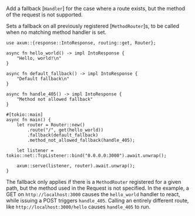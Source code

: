 Add a fallback [`Handler`] for the case where a route exists, but the method of the request is not supported.

Sets a fallback on all previously registered [`MethodRouter`]s,
to be called when no matching method handler is set.

```rust,no_run
use axum::{response::IntoResponse, routing::get, Router};

async fn hello_world() -> impl IntoResponse {
    "Hello, world!\n"
}

async fn default_fallback() -> impl IntoResponse {
    "Default fallback\n"
}

async fn handle_405() -> impl IntoResponse {
    "Method not allowed fallback"
}

#[tokio::main]
async fn main() {
    let router = Router::new()
        .route("/", get(hello_world))
        .fallback(default_fallback)
        .method_not_allowed_fallback(handle_405);

    let listener = tokio::net::TcpListener::bind("0.0.0.0:3000").await.unwrap();

    axum::serve(listener, router).await.unwrap();
}
```

The fallback only applies if there is a `MethodRouter` registered for a given path, 
but the method used in the Request is not specified. In the example, a GET on 
`http://localhost:3000` causes the `hello_world` handler to react, while issuing a 
POST triggers `handle_405`. Calling an entirely different route, like `http://localhost:3000/hello` 
causes `handle_405` to run.
